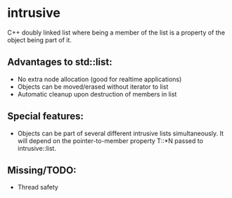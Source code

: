 # intrusive

C++ doubly linked list where being a member of the list is a
property of the object being part of it.

## Advantages to std::list:
 * No extra node allocation (good for realtime applications)
 * Objects can be moved/erased without iterator to list
 * Automatic cleanup upon destruction of members in list

## Special features:
 * Objects can be part of several different intrusive lists
   simultaneously. It will depend on the pointer-to-member
   property T::*N passed to intrusive::list.

## Missing/TODO:
 * Thread safety
